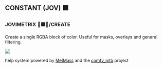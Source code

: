 
<h2>CONSTANT (JOV) 🟪</h2>
<h3>JOVIMETRIX 🔺🟩🔵/CREATE</h3>
<p>Create a single RGBA block of color. Useful for masks, overlays and general filtering.</p>

![](https://raw.githubusercontent.com/Amorano/Jovimetrix-examples/master/node/CONSTANT/CONSTANT.gif)

help system powered by [MelMass](https://github.com/melMass) and the [comfy_mtb](https://github.com/melMass/comfy_mtb) project
